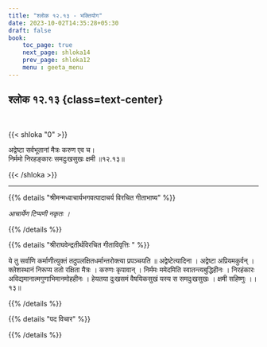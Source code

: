 ```yaml
---
title: "श्लोक १२.१३ - भक्तियोग"
date: 2023-10-02T14:35:28+05:30
draft: false
book:
    toc_page: true
    next_page: shloka14
    prev_page: shloka12
    menu : geeta_menu
---
```




## श्लोक १२.१३ {class=text-center}

<br/>

{{< shloka  "0"  >}}

अद्वेष्टा सर्वभूतानां मैत्रः करुण एव च।   
निर्ममो निरहङ्कारः समदुःखसुखः क्षमी ॥१२.१३॥

{{< /shloka >}}

---


{{% details "श्रीमन्मध्वाचार्यभगवत्पादाचर्य विरचित  गीताभाष्य" %}}

*आचार्येण टिप्पणी नकृतः ।*

{{% /details %}}



{{% details "श्रीराघवेन्द्रतीर्थविरचित गीताविवृत्तिः " %}}

ये तु सर्वाणि कर्माणीत्युक्तं तदुपलक्षितधर्मान्तरोक्त्या प्रपञ्चयति
॥ अद्वेष्टेत्यादिना । अद्वेष्टा अप्रियमकुर्वन्‌ । क्लेशस्थानं निरूप्य ततो रक्षिता
मैत्रः । करुणः कृपावान्‌ । निर्ममः ममेदमिति स्वातन्त्यबुद्धिहीनः । निरहंकारः
अविद्यमानात्मगुणाभिमानमोहहीनः । हेयतया दुःखसमं वैषयिकसुखं यस्य स
समदुःखसुखः । क्षमी सहिष्णुः ।। १३॥

{{% /details %}}



{{% details "पद विचार" %}}


{{% /details %}}
